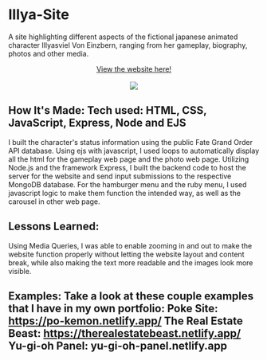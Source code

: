 # Illya-Site

A site highlighting different aspects of the fictional japanese animated character Illyasviel Von Einzbern, ranging from her gameplay, biography, photos and other media.

<div align = 'center'><a href = 'https://illyasite.herokuapp.com/'>View the website here!</a></div>
</br>
<div align = 'center'><img src ='https://user-images.githubusercontent.com/66279068/179312530-3e9afd3f-d7d9-48b5-9fff-494b9ec75feb.png'></div>

## How It's Made: Tech used: HTML, CSS, JavaScript, Express, Node and EJS

I built the character's status information using the public Fate Grand Order API database.  Using ejs with javascript, I used loops to automatically display all the html for the gameplay web page and the photo web page.  Utilizing Node.js and the framework Express, I built the backend code to host the server for the website and send input submissions to the respective MongoDB database.  For the hamburger menu and the ruby menu, I used javascript logic to make them function the intended way, as well as the carousel in other web page.

## Lessons Learned:

Using Media Queries, I was able to enable zooming in and out to make the website function properly without letting the website layout and content break, while also making the text more readable and the images look more visible.

## Examples: Take a look at these couple examples that I have in my own portfolio: Poke Site: https://po-kemon.netlify.app/ The Real Estate Beast: https://therealestatebeast.netlify.app/ Yu-gi-oh Panel: yu-gi-oh-panel.netlify.app
